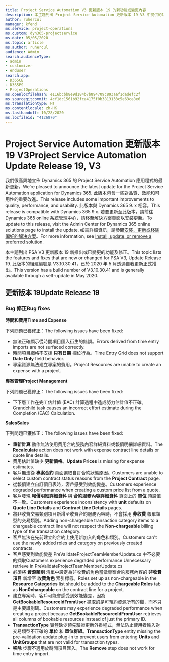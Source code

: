 ```yaml
---
title: Project Service Automation V3 更新版本 19 的新功能或變更內容
description: 本主題列出 Project Service Automation 更新版本 19 V3 中提供的功能和修正。
author: ruhercul
manager: kfend
ms.service: project-operations
ms.custom: dyn365-projectservice
ms.date: 05/05/2020
ms.topic: article
ms.author: ruhercul
audience: Admin
search.audienceType:
- admin
- customizer
- enduser
search.app:
- D365CE
- D365PS
- ProjectOperations
ms.openlocfilehash: e116bcbb8e9d184b7b894709c893aaf1dadefc2f
ms.sourcegitcommit: 4cf1dc1561b92fca4175f0b3813133c5e63ce8e6
ms.translationtype: HT
ms.contentlocale: zh-HK
ms.lasthandoff: 10/28/2020
ms.locfileid: "4126870"
---
```

# <a name="project-service-automation-update-release-19-v3"></a><span data-ttu-id="521de-103">Project Service Automation 更新版本 19 V3</span><span class="sxs-lookup"><span data-stu-id="521de-103">Project Service Automation Update Release 19, V3</span></span>

<span data-ttu-id="521de-104">我們很高興地宣佈 Dynamics 365 的 Project Service Automation 應用程式的最新更新。</span><span class="sxs-lookup"><span data-stu-id="521de-104">We’re pleased to announce the latest update for the Project Service Automation application for Dynamics 365.</span></span> <span data-ttu-id="521de-105">此版本包含一些對品質、效能和可用性的重要改進。</span><span class="sxs-lookup"><span data-stu-id="521de-105">This release includes some important improvements to quality, performance, and usability.</span></span> <span data-ttu-id="521de-106">此版本與 Dynamics 365 9. x 相容。</span><span class="sxs-lookup"><span data-stu-id="521de-106">This release is compatible with Dynamics 365 9.x.</span></span> <span data-ttu-id="521de-107">若要更新至此版本，請前往 Dynamics 365 online 系統管理中心，請移至解決方案頁面以安裝更新。</span><span class="sxs-lookup"><span data-stu-id="521de-107">To update to this release, visit the Admin Center for Dynamics 365 online solutions page to install the update.</span></span> <span data-ttu-id="521de-108">如需詳細資訊，請參閱[安裝、更新或移除偏好的解決方案](https://docs.microsoft.com/power-platform/admin/install-remove-preferred-solution)。</span><span class="sxs-lookup"><span data-stu-id="521de-108">For more information, see [Install, update, or remove a preferred solution](https://docs.microsoft.com/power-platform/admin/install-remove-preferred-solution).</span></span>

<span data-ttu-id="521de-109">本主題列出 PSA V3 更新版本 19 新推出或已變更的功能及修正。</span><span class="sxs-lookup"><span data-stu-id="521de-109">This topic lists the features and fixes that are new or changed for PSA V3, Update Release 19.</span></span> <span data-ttu-id="521de-110">此版本的組建編號是 V3.10.30.41，已於 2020 年 5 月透過自我更新正式推出。</span><span class="sxs-lookup"><span data-stu-id="521de-110">This version has a build number of V3.10.30.41 and is generally available through a self-update in May 2020.</span></span>

## <a name="update-release-19"></a><span data-ttu-id="521de-111">更新版本 19</span><span class="sxs-lookup"><span data-stu-id="521de-111">Update Release 19</span></span>

### <a name="bug-fixes"></a><span data-ttu-id="521de-112">Bug 修正</span><span class="sxs-lookup"><span data-stu-id="521de-112">Bug fixes</span></span>

<span data-ttu-id="521de-113">**時間和費用**</span><span class="sxs-lookup"><span data-stu-id="521de-113">**Time and Expense**</span></span>

<span data-ttu-id="521de-114">下列問題已獲修正：</span><span class="sxs-lookup"><span data-stu-id="521de-114">The following issues have been fixed:</span></span> 

- <span data-ttu-id="521de-115">無法正確顯示從時間項目匯入衍生的錯誤。</span><span class="sxs-lookup"><span data-stu-id="521de-115">Errors derived from time entry imports are not surfaced correctly.</span></span>
- <span data-ttu-id="521de-116">時間項目網格不支援 **只有日期** 欄位行為。</span><span class="sxs-lookup"><span data-stu-id="521de-116">Time Entry Grid does not support **Date Only** field behavior.</span></span>
- <span data-ttu-id="521de-117">專案資源無法建立專案的費用。</span><span class="sxs-lookup"><span data-stu-id="521de-117">Project Resources are unable to create an expense with a project.</span></span>

<span data-ttu-id="521de-118">**專案管理**</span><span class="sxs-lookup"><span data-stu-id="521de-118">**Project Management**</span></span>

<span data-ttu-id="521de-119">下列問題已獲修正：</span><span class="sxs-lookup"><span data-stu-id="521de-119">The following issues have been fixed:</span></span> 

-  <span data-ttu-id="521de-120">下下層工作在完工估計值 (EAC) 計算過程中造成努力估計值不正確。</span><span class="sxs-lookup"><span data-stu-id="521de-120">Grandchild task causes an incorrect effort estimate during the Completion (EAC) Calculation.</span></span>

<span data-ttu-id="521de-121">**Sales**</span><span class="sxs-lookup"><span data-stu-id="521de-121">**Sales**</span></span>

<span data-ttu-id="521de-122">下列問題已獲修正：</span><span class="sxs-lookup"><span data-stu-id="521de-122">The following issues have been fixed:</span></span> 

- <span data-ttu-id="521de-123">**重新計算** 動作無法使用費用合約服務內容詳細資料或報價明細詳細資料。</span><span class="sxs-lookup"><span data-stu-id="521de-123">The **Recalculate** action does not work with expense contract line details or quote line details.</span></span>
- <span data-ttu-id="521de-124">費用估計值缺少 **更新價格**。</span><span class="sxs-lookup"><span data-stu-id="521de-124">**Update Prices** is missing for expense estimates.</span></span>
-  <span data-ttu-id="521de-125">客戶無法從 **專案合約** 頁面選取自訂合約狀態原因。</span><span class="sxs-lookup"><span data-stu-id="521de-125">Customers are unable to select custom contract status reasons from the **Project Contract** page.</span></span>
- <span data-ttu-id="521de-126">從報價建立自訂價目表時，客戶感受到效能變差。</span><span class="sxs-lookup"><span data-stu-id="521de-126">Customers experience degraded performance when creating a custom price list from a quote.</span></span>
- <span data-ttu-id="521de-127">客戶發現 **報價明細詳細資料** 與 **合約服務內容詳細資料** 頁面上的 **單位** 預設值不一致。</span><span class="sxs-lookup"><span data-stu-id="521de-127">Customers experience inconsistency with **unit** defaults on **Quote Line Details** and **Contract Line Details** pages.</span></span>
- <span data-ttu-id="521de-128">將非收費交易類別項目新增至收費合約服務內容時，不會採用 **非收費** 帳單類型的交易類別。</span><span class="sxs-lookup"><span data-stu-id="521de-128">Adding non-chargeable transaction category items to a chargeable contract line will not respect the **Non-chargeable** billing type of the transaction category.</span></span>
- <span data-ttu-id="521de-129">客戶無法在先前建立的合約上使用新加入的角色和類別。</span><span class="sxs-lookup"><span data-stu-id="521de-129">Customers can't use the newly added roles and category on previously created contracts.</span></span>
- <span data-ttu-id="521de-130">客戶感受到效能變差 PreValidateProjectTeamMemberUpdate.cs 中不必要的擷取</span><span class="sxs-lookup"><span data-stu-id="521de-130">Customers experience degraded performance Unnecessary retrieve in PreValidateProjectTeamMemberUpdate.cs</span></span>
- <span data-ttu-id="521de-131">必須將 **資源類別** 清單中設定為非收費的角色當做專案合約服務內容的 **非收費項目** 新增至 **收費角色** 索引標籤。</span><span class="sxs-lookup"><span data-stu-id="521de-131">Roles set up as non-chargeable in the **Resource Categories** list should be added to the **Chargeable Roles** tab as **Non0chargeable** on the contract line for a project.</span></span>
- <span data-ttu-id="521de-132">建立專案時，客戶可能會感受到效能變差，因為 **GetBookableResourceIdFromUser** 擷取的是可預約資源所有的欄，而不只是主要識別碼。</span><span class="sxs-lookup"><span data-stu-id="521de-132">Customers may experience degraded performance when creating a project because **GetBookableResourceIdFromUser** retrieves all columns of bookable resources instead of just the primary ID.</span></span>
- <span data-ttu-id="521de-133">**TransactionType** 實體缺少預先驗證更新外掛程式，無法防止使用者輸入對交易類型不正確的 **單位** 和 **單位群組**。</span><span class="sxs-lookup"><span data-stu-id="521de-133">**TransactionType** entity missing the pre-validation update plug-in to prevent users from entering **Units** and **UnitGroups** that are not valid for transaction types.</span></span>
- <span data-ttu-id="521de-134">**移除** 步驟不適用於時間項目匯入。</span><span class="sxs-lookup"><span data-stu-id="521de-134">The **Remove** step does not work for time entry import.</span></span>
